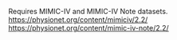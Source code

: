Requires MIMIC-IV and MIMIC-IV Note datasets.
https://physionet.org/content/mimiciv/2.2/
https://physionet.org/content/mimic-iv-note/2.2/